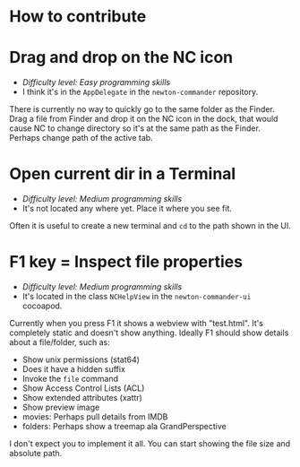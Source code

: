# How to contribute


# Drag and drop on the NC icon

- *Difficulty level: Easy programming skills*
- I think it's in the `AppDelegate` in the `newton-commander` repository.

There is currently no way to quickly go to the same folder as the Finder.
Drag a file from Finder and drop it on the NC icon in the dock,
that would cause NC to change directory so it's at the same path as the Finder.
Perhaps change path of the active tab.


# Open current dir in a Terminal

- *Difficulty level: Medium programming skills*
- It's not located any where yet. Place it where you see fit.

Often it is useful to create a new terminal and `cd` to the path shown in the UI.



# F1 key = Inspect file properties

- *Difficulty level: Medium programming skills*
- It's located in the class `NCHelpView` in the `newton-commander-ui` cocoapod.

Currently when you press F1 it shows a webview with "test.html".
It's completely static and doesn't show anything.
Ideally F1 should show details about a file/folder, such as:

- Show unix permissions (stat64)
- Does it have a hidden suffix
- Invoke the `file` command
- Show Access Control Lists (ACL)
- Show extended attributes (xattr)
- Show preview image
- movies: Perhaps pull details from IMDB
- folders: Perhaps show a treemap ala GrandPerspective

I don't expect you to implement it all.
You can start showing the file size and absolute path.
